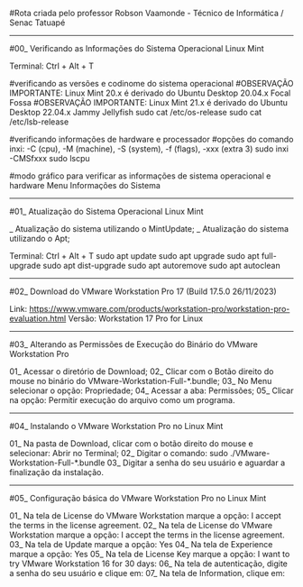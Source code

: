#Rota criada pelo professor Robson Vaamonde - Técnico de Informática / Senac Tatuapé

____________________

#00_ Verificando as Informações do Sistema Operacional Linux Mint

Terminal: Ctrl + Alt + T

#verificando as versões e codinome do sistema operacional
#OBSERVAÇÃO IMPORTANTE: Linux Mint 20.x é derivado do Ubuntu Desktop 20.04.x Focal Fossa
#OBSERVAÇÃO IMPORTANTE: Linux Mint 21.x é derivado do Ubuntu Desktop 22.04.x Jammy Jellyfish
sudo cat /etc/os-release
sudo cat /etc/lsb-release

#verificando informações de hardware e processador
#opções do comando inxi: -C (cpu), -M (machine), -S (system), -f (flags), -xxx (extra 3)
sudo inxi -CMSfxxx
sudo lscpu

#modo gráfico para verificar as informações de sistema operacional e hardware
Menu
	Informações do Sistema

____________________

#01_ Atualização do Sistema Operacional Linux Mint

_ Atualização do sistema utilizando o MintUpdate;
_ Atualização do sistema utilizando o Apt;

Terminal: Ctrl + Alt + T
	sudo apt update
	sudo apt upgrade
	sudo apt full-upgrade
	sudo apt dist-upgrade
	sudo apt autoremove
	sudo apt autoclean

____________________

#02_ Download do VMware Workstation Pro 17 (Build 17.5.0 26/11/2023)

Link: https://www.vmware.com/products/workstation-pro/workstation-pro-evaluation.html
Versão: Workstation 17 Pro for Linux

____________________

#03_ Alterando as Permissões de Execução do Binário do VMware Workstation Pro

01_ Acessar o diretório de Download;
02_ Clicar com o Botão direito do mouse no binário do VMware-Workstation-Full-*.bundle;
03_ No Menu selecionar o opção: Propriedade;
04_ Acessar a aba: Permissões;
05_ Clicar na opção: Permitir execução do arquivo como um programa.
<Fechar>

____________________

#04_ Instalando o VMware Workstation Pro no Linux Mint

01_ Na pasta de Download, clicar com o botão direito do mouse e selecionar: Abrir no Terminal;
02_ Digitar o comando: sudo ./VMware-Workstation-Full-*.bundle
03_ Digitar a senha do seu usuário e aguardar a finalização da instalação.

____________________

#05_ Configuração básica do VMware Workstation Pro no Linux Mint

01_ Na tela de License do VMware Workstation marque a opção: I accept the terms in the license agreement. <Next>
02_ Na tela de License do VMware Workstation marque a opção: I accept the terms in the license agreement. <Next>
03_ Na tela de Update marque a opção: Yes <Next>
04_ Na tela de Experience marque a opção: Yes <next>
05_ Na tela de License Key marque a opção: I want to try VMware Workstation 16 for 30 days: <Finish>
06_ Na tela de autenticação, digite a senha do seu usuário e clique em: <Autenticar>
07_ Na tela de Information, clique em: <OK>
